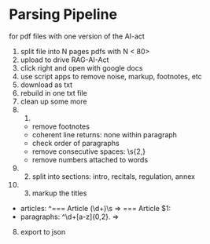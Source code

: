 # Parsing Pipeline

for pdf files with one version of the AI-act

1. split file into N pages pdfs with N < 80>
2. upload to drive RAG-AI-Act
3. click right and open with google docs
4. use script apps to remove noise, markup, footnotes, etc
5. download as txt
6. rebuild in one txt file
7. clean up some more
7. 1.
    - remove footnotes
    - coherent line returns: none within paragraph
    - check order of paragraphs
    - remove consecutive spaces: \s{2,}
    - remove numbers attached to words
7. 2. split into sections: intro, recitals, regulation, annex
7. 3. markup the titles

* articles: ^=== Article (\d+)\s => === Article $1:
* paragraphs: ^\d+[a-z]{0,2}\. =>

8. export to json
